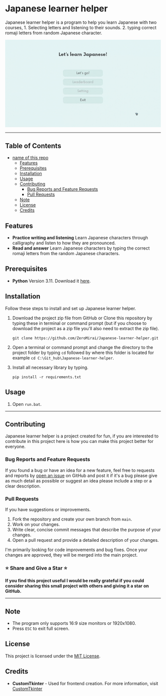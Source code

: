 # Japanese learner helper

Japanese learner helper is a program to help you learn Japanese with two courses, 1. Selecting letters and listening to their sounds. 2. typing correct romaji letters from random Japanese character.

![example_1](guide/example.gif)

---
## Table of Contents

- [name of this repo](#japanese-learner-helper)
  - [Features](#features)
  - [Prerequisites](#prerequisites)
  - [Installation](#installation)
  - [Usage](#usage)
  - [Contributing](#contributing)
    - [Bug Reports and Feature Requests](#bug-reports-and-feature-requests)
    - [Pull Requests](#pull-requests)
  - [Note](#note)
  - [License](#license)
  - [Credits](#credits)

## Features

- **Practice writing and listening** Learn Japanese characters through calligraphy and listen to how they are pronounced.
- **Read and answer** Learn Japanese characters by typing the correct romaji letters from the random Japanese characters.


## Prerequisites

- **Python** Version 3.11. Download it [here](https://www.python.org/downloads/).

## Installation

Follow these steps to install and set up Japanese learner helper.

1. Download the project zip file from GitHub or Clone this repository by typing these in terminal or command prompt (but if you choose to download the project as a zip file you'll also need to extract the zip file).
   ```
   git clone https://github.com/ZeroMirai/Japanese-learner-helper.git
   ```

2. Open a terminal or command prompt and change the directory to the project folder by typing `cd` followed by where this folder is located for example `cd C:\Git_hub\Japanese-learner-helper`.
3. Install all necessary library by typing.
   ```
   pip install -r requirements.txt
   ```
  
## Usage

1. Open `run.bat`.

---
## Contributing

Japanese learner helper is a project created for fun, if you are interested to contribute in this project here is how you can make this project better for everyone.

### Bug Reports and Feature Requests

If you found a bug or have an idea for a new feature, feel free to requests and reports by [open an issue](https://github.com/ZeroMirai/Japanese-learner-helper/issues) on GitHub and post it if it's a bug please give as much detail as possible or suggest an idea please include a step or a clear description.

### Pull Requests

If you have suggestions or improvements.

1. Fork the repository and create your own branch from `main`.
2. Work on your changes.
3. Write clear, concise commit messages that describe the purpose of your changes.
4. Open a pull request and provide a detailed description of your changes.

I'm primarily looking for code improvements and bug fixes. Once your changes are approved, they will be merged into the main project.

### ⭐ Share and Give a Star ⭐

**If you find this project useful I would be really grateful if you could consider sharing this small project with others and giving it a star on GitHub.**

---

## Note

- The program only supports 16:9 size monitors or 1920x1080.
- Press `ESC` to exit full screen.

## License

This project is licensed under the [MIT License](LICENSE).

## Credits

- **CustomTkinter** - Used for frontend creation. For more information, visit [CustomTkinter](https://customtkinter.tomschimansky.com/)
